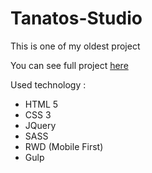# Tanatos-Studio

This is one of my oldest project

You can see full project [here](https://mystifying-benz-8a68a0.netlify.com)

Used technology :
- HTML 5
- CSS 3
- JQuery
- SASS
- RWD (Mobile First)
- Gulp
